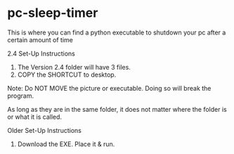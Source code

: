 # pc-sleep-timer
This is where you can find a python executable to shutdown your pc after a certain amount of time

2.4 Set-Up Instructions
1. The Version 2.4 folder will have 3 files.
2. COPY the SHORTCUT to desktop.
   
Note: Do NOT MOVE the picture or executable. Doing so will break the program.

As long as they are in the same folder, it does not matter where the folder is or what it is called.

Older Set-Up Instructions
1. Download the EXE. Place it & run.
